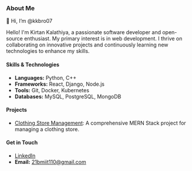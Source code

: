 

### About Me

👋 Hi, I’m @kkbro07

Hello! I'm Kirtan Kalathiya, a passionate software developer and open-source enthusiast. My primary interest is in web development. I thrive on collaborating on innovative projects and continuously learning new technologies to enhance my skills.

#### Skills & Technologies
- **Languages:** Python, C++
- **Frameworks:** React, Django, Node.js
- **Tools:** Git, Docker, Kubernetes
- **Databases:** MySQL, PostgreSQL, MongoDB

#### Projects
- [Clothing Store Management](https://github.com/kkbro07/clothingshop.git): A comprehensive MERN Stack project for managing a clothing store.

#### Get in Touch
- [LinkedIn](https://www.linkedin.com/in/kirtankalathiya?utm_source=share&utm_campaign=share_via&utm_content=profile&utm_medium=android_app)
- **Email:** [21bmiit110@gmail.com](mailto:21bmiit110@gmail.com)
